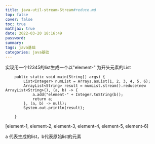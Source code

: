 ```yaml
---
title: java-util-stream-Stream#reduce.md
top: false
cover: false
toc: true
mathjax: true
date: 2022-03-20 18:16:49
password:
summary:
tags: java基础
categories: java基础
---
```

实现用一个12345的list生成一个以"element-" 为开头元素的List
~~~
    public static void main(String[] args) {
        List<Integer> numList = Arrays.asList(1, 2, 3, 4, 5, 6);
        ArrayList<String> result = numList.stream().reduce(new ArrayList<String>(), (a, b) -> {
            a.add("element-" + Integer.toString(b));
            return a;
        }, (a, b) -> null);
        System.out.println(result);

    }
~~~

[element-1, element-2, element-3, element-4, element-5, element-6]


a 代表生成的list，b代表原始list的元素
